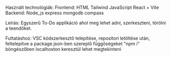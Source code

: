 Használt technológiák:
  Frontend: HTML Tailwind JavaScript React + Vite
  Backend: Node_js express mongodb compass 

Leírás: Egyszerű To-Do applikáció ahol meg lehet adni, szerkeszteni, törölni a teendőket.

Futtatáshoz: VSC kódszerkesztő telepítése, repositori letöltése után, feltelepítve a package.json-ben szereplő függőségeket "npm i" böngészőben localhoston keresztül lehet megtekinteni
